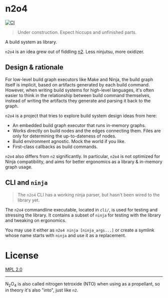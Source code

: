 # n2o4

[![CI](https://github.com/lynzrand/n2o4/actions/workflows/ci.yml/badge.svg)](https://github.com/lynzrand/n2o4/actions/workflows/ci.yml)

> Under construction. Expect hiccups and unfinished parts.

A build system as library.

`n2o4` is an idea grew out of fiddling [n2](https://github.com/evmar/n2).
Less ninjutsu, more oxidizer.

## Design & rationale

For low-level build graph executors like Make and Ninja,
the build graph itself is implicit, based on artifacts generated by each build command.
However, when writing build systems for high-level languages,
it's often easier to think in the relationship between build command themselves,
instead of writing the artifacts they generate and parsing it back to the graph.

`n2o4` is a project that tries to explore build system design ideas from here:

- An embedded build graph executor that runs in-memory graphs.
- Works directly on build nodes and the edges connecting them.
  Files are only for determining the up-to-dateness of nodes.
- Build environment agnostic. Mock the world if you like.
- First-class callbacks as build commands.

`n2o4` also differs from `n2` significantly.
In particular, `n2o4` is not optimized for Ninja compatibility,
and aims for better ergonomics as a library & in-memory graph usage.

## CLI and `ninja`

> The `n2o4` CLI has a working ninja parser, but hasn't been wired to the library yet.

The `n2o4` commandline executable, located in `cli/`,
is used for testing and stressing the library.
It contains a subset of `ninja` for testing with the library and tweaking on ergonomics.

You may use it either as `n2o4 ninja [ninja_args...]`
or create a symlink whose name starts with `ninja` and use it as a replacement.

# License

[MPL 2.0](https://www.mozilla.org/en-US/MPL/2.0/)

---

N<sub>2</sub>O<sub>4</sub> is also called nitrogen tetroxide (NTO)
when using as a propellant,
so in theory it's also "into", just like `n2`.

